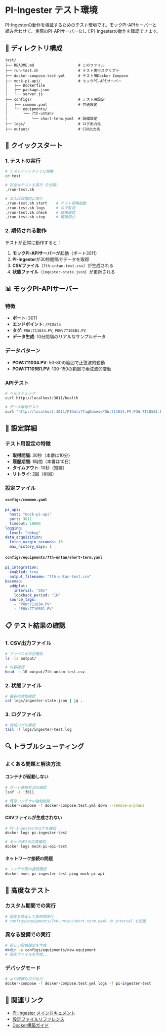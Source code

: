 # PI-Ingester テスト環境

PI-Ingesterの動作を検証するためのテスト環境です。モックPI-APIサーバーと組み合わせて、実際のPI-APIサーバーなしでPI-Ingesterの動作を確認できます。

## 📁 ディレクトリ構成

```
test/
├── README.md                    # このファイル
├── run-test.sh                  # テスト実行スクリプト
├── docker-compose.test.yml      # テスト用Docker Compose
├── mock-pi-api/                 # モックPI-APIサーバー
│   ├── Dockerfile
│   ├── package.json
│   └── server.js
├── configs/                     # テスト用設定
│   ├── common.yaml              # 共通設定
│   └── equipments/
│       └── 7th-untan/
│           └── short-term.yaml  # 設備設定
├── logs/                        # ログ出力先
├── output/                      # CSV出力先
```

## 🚀 クイックスタート

### 1. テストの実行

```bash
# テストディレクトリに移動
cd test

# 完全なテストを実行（3分間）
./run-test.sh

# または段階的に実行
./run-test.sh start    # テスト環境起動
./run-test.sh logs     # ログ監視
./run-test.sh check    # 結果確認
./run-test.sh stop     # 環境停止
```

### 2. 期待される動作

テストが正常に動作すると：

1. **モックPI-APIサーバー**が起動（ポート3011）
2. **PI-Ingester**が30秒間隔でデータを取得
3. **CSVファイル**（`7th-untan-test.csv`）が生成される
4. **状態ファイル**（`ingester-state.json`）が更新される

## 📊 モックPI-APIサーバー

### 特徴

- **ポート**: 3011
- **エンドポイント**: `/PIData`
- **タグ**: `POW:711034.PV`, `POW:7T105B1.PV`
- **データ生成**: 10分間隔のリアルなサンプルデータ

### データパターン

- **POW:711034.PV**: 50-80の範囲で正弦波的変動
- **POW:7T105B1.PV**: 100-150の範囲で余弦波的変動

### APIテスト

```bash
# ヘルスチェック
curl http://localhost:3011/health

# データ取得テスト
curl "http://localhost:3011/PIData?TagNames=POW:711034.PV,POW:7T105B1.PV&StartDate=20250604120000&EndDate=20250604130000"
```

## 🔧 設定詳細

### テスト用設定の特徴

- **取得間隔**: 30秒（本番は10分）
- **履歴期間**: 1時間（本番は10日）
- **タイムアウト**: 10秒（短縮）
- **リトライ**: 2回（削減）

### 設定ファイル

#### `configs/common.yaml`
```yaml
pi_api:
  host: "mock-pi-api"
  port: 3011
  timeout: 10000
logging:
  level: "debug"
data_acquisition:
  fetch_margin_seconds: 10
  max_history_days: 1
```

#### `configs/equipments/7th-untan/short-term.yaml`
```yaml
pi_integration:
  enabled: true
  output_filename: "7th-untan-test.csv"
basemap:
  addplot:
    interval: "30s"
    lookback_period: "1H"
  source_tags:
    - "POW:711034.PV"
    - "POW:7T105B1.PV"
```

## 📋 テスト結果の確認

### 1. CSV出力ファイル

```bash
# ファイルの存在確認
ls -la output/

# 内容確認
head -n 10 output/7th-untan-test.csv
```

### 2. 状態ファイル

```bash
# 最新の状態確認
cat logs/ingester-state.json | jq .
```

### 3. ログファイル

```bash
# 詳細ログの確認
tail -f logs/ingester-test.log
```

## 🔍 トラブルシューティング

### よくある問題と解決方法

#### コンテナが起動しない
```bash
# ポート使用状況の確認
lsof -i :3011

# 既存コンテナの強制削除
docker-compose -f docker-compose.test.yml down --remove-orphans
```

#### CSVファイルが生成されない
```bash
# PI-Ingesterのログを確認
docker logs pi-ingester-test

# モックAPIの応答確認
docker logs mock-pi-api-test
```

#### ネットワーク接続の問題
```bash
# コンテナ間の接続確認
docker exec pi-ingester-test ping mock-pi-api
```

## 🧪 高度なテスト

### カスタム期間での実行

```bash
# 設定を修正して長時間実行
# configs/equipments/7th-untan/short-term.yaml の interval を変更
```

### 異なる設備での実行

```bash
# 新しい設備設定を作成
mkdir -p configs/equipments/new-equipment
# 設定ファイルを作成...
```

### デバッグモード

```bash
# より詳細なログ出力
docker-compose -f docker-compose.test.yml logs -f pi-ingester-test
```

## 🔗 関連リンク

- [PI-Ingester メインドキュメント](../README.md)
- [設定ファイルリファレンス](../CONFIG.md)
- [Docker構築ガイド](../Dockerfile)
